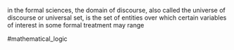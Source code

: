 in the formal sciences, the domain of discourse, also called the universe of discourse or universal set, is the set of entities over which certain variables of interest in some formal treatment may range

#mathematical_logic 